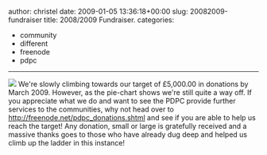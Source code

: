 author: christel
date: 2009-01-05 13:36:18+00:00
slug: 20082009-fundraiser
title: 2008/2009 Fundraiser.
categories:
- community
- different
- freenode
- pdpc
---

![](http://freenode.net/fundraiser20090105.png)
We're slowly climbing towards our target of £5,000.00 in donations by March 2009. However, as the pie-chart shows we're still quite a way off. If you appreciate what we do and want to see the PDPC provide further services to the communities, why not head over to http://freenode.net/pdpc_donations.shtml and see if you are able to help us reach the target! Any donation, small or large is gratefully received and a massive thanks goes to those who have already dug deep and helped us climb up the ladder in this instance!
